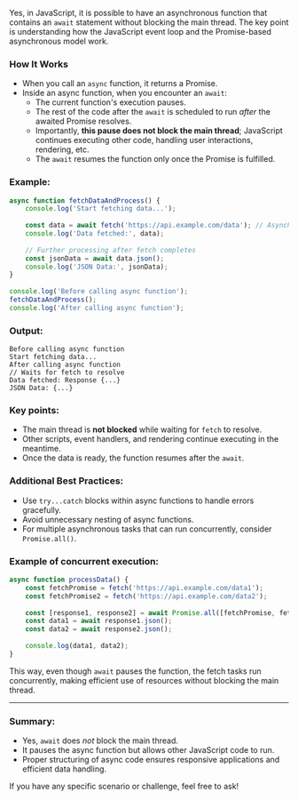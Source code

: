 Yes, in JavaScript, it is possible to have an asynchronous function that contains an `await` statement without blocking the main thread. The key point is understanding how the JavaScript event loop and the Promise-based asynchronous model work.

### How It Works
- When you call an `async` function, it returns a Promise.
- Inside an async function, when you encounter an `await`:
  - The current function's execution pauses.
  - The rest of the code after the `await` is scheduled to run *after* the awaited Promise resolves.
  - Importantly, **this pause does not block the main thread**; JavaScript continues executing other code, handling user interactions, rendering, etc.
  - The `await` resumes the function only once the Promise is fulfilled.

### Example:

```javascript
async function fetchDataAndProcess() {
    console.log('Start fetching data...');
    
    const data = await fetch('https://api.example.com/data'); // Asynchronous fetch
    console.log('Data fetched:', data);
    
    // Further processing after fetch completes
    const jsonData = await data.json();
    console.log('JSON Data:', jsonData);
}
  
console.log('Before calling async function');
fetchDataAndProcess();
console.log('After calling async function');
```

### Output:
```
Before calling async function
Start fetching data...
After calling async function
// Waits for fetch to resolve
Data fetched: Response {...}
JSON Data: {...}
```

### Key points:
- The main thread is **not blocked** while waiting for `fetch` to resolve.
- Other scripts, event handlers, and rendering continue executing in the meantime.
- Once the data is ready, the function resumes after the `await`.

### Additional Best Practices:
- Use `try...catch` blocks within async functions to handle errors gracefully.
- Avoid unnecessary nesting of async functions.
- For multiple asynchronous tasks that can run concurrently, consider `Promise.all()`.

### Example of concurrent execution:

```javascript
async function processData() {
    const fetchPromise = fetch('https://api.example.com/data1');
    const fetchPromise2 = fetch('https://api.example.com/data2');
    
    const [response1, response2] = await Promise.all([fetchPromise, fetchPromise2]);
    const data1 = await response1.json();
    const data2 = await response2.json();
    
    console.log(data1, data2);
}
```

This way, even though `await` pauses the function, the fetch tasks run concurrently, making efficient use of resources without blocking the main thread.

---

### Summary:
- Yes, `await` does *not* block the main thread.
- It pauses the async function but allows other JavaScript code to run.
- Proper structuring of async code ensures responsive applications and efficient data handling.

If you have any specific scenario or challenge, feel free to ask!